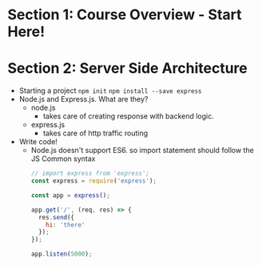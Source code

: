 
# Section 1: Course Overview - Start Here!

# Section 2: Server Side Architecture
* Starting a project
  `npm init`
  `npm install --save express`
* Node.js and Express.js. What are they?
  * node.js
    * takes care of creating response with backend logic.
  * express.js
    * takes care of http traffic routing
* Write code!
  * Node.js doesn't support ES6. so import statement should follow the JS Common syntax
    ```js
    // import express from 'express';
    const express = require('express');

    const app = express();

    app.get('/', (req, res) => {
      res.send({
        hi: 'there'
      });
    });

    app.listen(5000);
    ```
